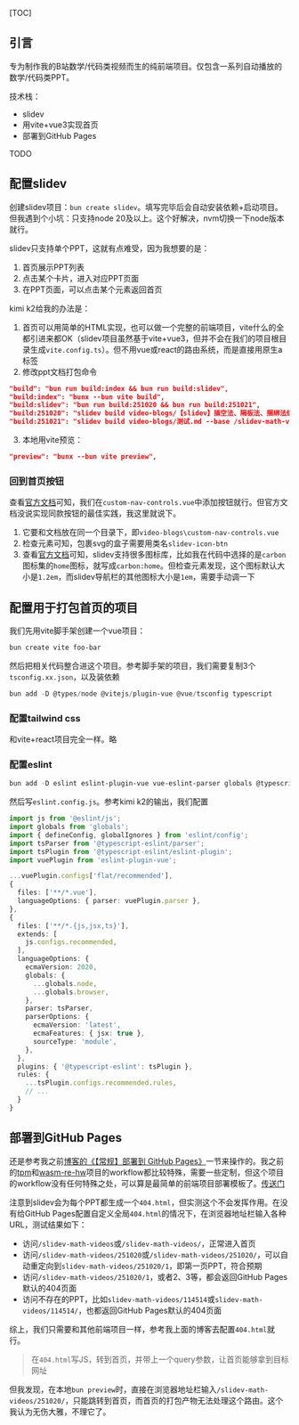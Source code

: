 [TOC]

## 引言

专为制作我的B站数学/代码类视频而生的纯前端项目。仅包含一系列自动播放的数学/代码类PPT。

技术栈：

- slidev
- 用vite+vue3实现首页
- 部署到GitHub Pages

TODO

## 配置slidev

创建slidev项目：`bun create slidev`。填写完毕后会自动安装依赖+启动项目。但我遇到个小坑：只支持node 20及以上。这个好解决，nvm切换一下node版本就行。

slidev只支持单个PPT，这就有点难受，因为我想要的是：

1. 首页展示PPT列表
2. 点击某个卡片，进入对应PPT页面
3. 在PPT页面，可以点击某个元素返回首页

kimi k2给我的办法是：

1. 首页可以用简单的HTML实现，也可以做一个完整的前端项目，vite什么的全都引进来都OK（slidev项目虽然基于vite+vue3，但并不会在我们的项目根目录生成`vite.config.ts`）。但不用vue或react的路由系统，而是直接用原生a标签
2. 修改ppt文档打包命令

```json
"build": "bun run build:index && bun run build:slidev",
"build:index": "bunx --bun vite build",
"build:slidev": "bun run build:251020 && bun run build:251021",
"build:251020": "slidev build video-blogs/【slidev】插空法、隔板法、捆绑法综合练习1.md --base /slidev-math-videos/251020/ --out ../dist/251020",
"build:251021": "slidev build video-blogs/测试.md --base /slidev-math-videos/251021/ --out ../dist/251021",
```

3. 本地用vite预览：

```json
"preview": "bunx --bun vite preview",
```

### 回到首页按钮

查看[官方文档](https://cn.sli.dev/features/global-layers)可知，我们在`custom-nav-controls.vue`中添加按钮就行。但官方文档没说实现同款按钮的最佳实践，我这里就说下。

1. 它要和文档放在同一个目录下，即`video-blogs\custom-nav-controls.vue`
2. 检查元素可知，包裹svg的盒子需要用类名`slidev-icon-btn`
3. 查看[官方文档](https://cn.sli.dev/features/icons#%E5%9B%BE%E6%A0%87)可知，slidev支持很多图标库，比如我在代码中选择的是`carbon`图标集的`home`图标，就写成`carbon:home`。但检查元素发现，这个图标默认大小是`1.2em`，而slidev导航栏的其他图标大小是`1em`，需要手动调一下

## 配置用于打包首页的项目

我们先用vite脚手架创建一个vue项目：

```powershell
bun create vite foo-bar
```

然后把相关代码整合进这个项目。参考脚手架的项目，我们需要复制3个`tsconfig.xx.json`，以及装依赖

```powershell
bun add -D @types/node @vitejs/plugin-vue @vue/tsconfig typescript
```

### 配置tailwind css

和vite+react项目完全一样。略

### 配置eslint

```powershell
bun add -D eslint eslint-plugin-vue vue-eslint-parser globals @typescript-eslint/parser @typescript-eslint/eslint-plugin
```

然后写`eslint.config.js`。参考kimi k2的输出，我们配置

```ts
import js from '@eslint/js';
import globals from 'globals';
import { defineConfig, globalIgnores } from 'eslint/config';
import tsParser from '@typescript-eslint/parser';
import tsPlugin from '@typescript-eslint/eslint-plugin';
import vuePlugin from 'eslint-plugin-vue';

...vuePlugin.configs['flat/recommended'],
{
  files: ['**/*.vue'],
  languageOptions: { parser: vuePlugin.parser },
},
{
  files: ['**/*.{js,jsx,ts}'],
  extends: [
    js.configs.recommended,
  ],
  languageOptions: {
    ecmaVersion: 2020,
    globals: {
      ...globals.node,
      ...globals.browser,
    },
    parser: tsParser,
    parserOptions: {
      ecmaVersion: 'latest',
      ecmaFeatures: { jsx: true },
      sourceType: 'module',
    },
  },
  plugins: { '@typescript-eslint': tsPlugin },
  rules: {
    ...tsPlugin.configs.recommended.rules,
    // ...
  }
}
```

## 部署到GitHub Pages

还是参考我之前[博客的《【常规】部署到 GitHub Pages》](https://www.52pojie.cn/thread-2048343-1-1.html)一节来操作的。我之前的[tpm](https://github.com/Hans774882968/teaching-plan-analytic-geometry)和[wasm-re-hw](https://github.com/Hans774882968/wasm-re-hw)项目的workflow都比较特殊，需要一些定制，但这个项目的workflow没有任何特殊之处，可以算是最简单的前端项目部署模板了。[传送门](https://github.com/Hans774882968/slidev-math-videos/blob/main/.github/workflows/main.yml)

注意到slidev会为每个PPT都生成一个`404.html`，但实测这个不会发挥作用。在没有给GitHub Pages配置自定义全局`404.html`的情况下，在浏览器地址栏输入各种URL，测试结果如下：

- 访问`/slidev-math-videos`或`/slidev-math-videos/`，正常进入首页
- 访问`/slidev-math-videos/251020`或`/slidev-math-videos/251020/`，可以自动重定向到`slidev-math-videos/251020/1`，即第一页PPT，符合预期
- 访问`/slidev-math-videos/251020/1`，或者2、3等，都会返回GitHub Pages默认的404页面
- 访问不存在的PPT，比如`slidev-math-videos/114514`或`slidev-math-videos/114514/`，也都返回GitHub Pages默认的404页面

综上，我们只需要和其他前端项目一样，参考我上面的博客去配置`404.html`就行。

> 在`404.html`写JS，转到首页，并带上一个query参数，让首页能够拿到目标网址

但我发现，在本地`bun preview`时，直接在浏览器地址栏输入`/slidev-math-videos/251020/`，只能跳转到首页，而首页的打包产物无法处理这个路由。这个我认为无伤大雅，不理它了。
